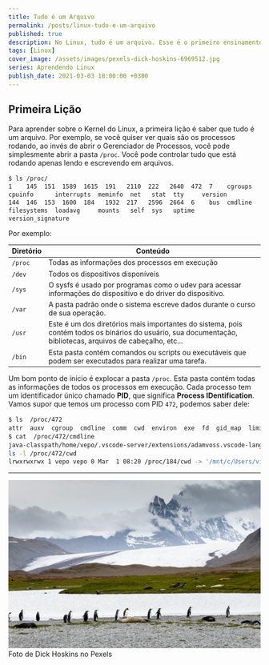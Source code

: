 ```yaml
---
title: Tudo é um Arquivo
permalink: /posts/linux-tudo-e-um-arquivo
published: true
description: No Linux, tudo é um arquivo. Esse é o primeiro ensinamento para você entender o funcionamento do Linux
tags: [Linux]
cover_image: /assets/images/pexels-dick-hoskins-6969512.jpg
series: Aprendendo Linux
publish_date: 2021-03-03 18:00:00 +0300
---
```


## Primeira Lição

Para aprender sobre o Kernel do Linux, a primeira lição é saber que tudo é um arquivo. Por exemplo, se você quiser ver quais são os processos rodando, ao invés de abrir o Gerenciador de Processos, você pode simplesmente abrir a pasta `/proc`. Você pode controlar tudo que está rodando apenas lendo e escrevendo em arquivos.

```
$ ls /proc/
1    145  151  1589  1615  191   2110  222   2640  472  7    cgroups  cpuinfo      interrupts  meminfo  net   stat  tty     version
144  146  153  1600  184   1932  217   2596  2664  6    bus  cmdline  filesystems  loadavg     mounts   self  sys   uptime  version_signature
```

Por exemplo:

| Diretório | Conteúdo |
|--------|---------|
| `/proc` | Todas as informações dos processos em execução  |
| `/dev` | Todos os dispositivos disponíveis  |
| `/sys` | O sysfs é usado por programas como o udev para acessar informações do dispositivo e do driver do dispositivo. |
| `/var` | A pasta padrão onde o sistema escreve dados durante o curso de sua operação. |
| `/usr` | Este é um dos diretórios mais importantes do sistema, pois contém todos os binários do usuário, sua documentação, bibliotecas, arquivos de cabeçalho, etc... |
| `/bin` | Esta pasta contém comandos ou scripts ou executáveis que podem ser executados para realizar uma tarefa. |

Um bom ponto de inicio é explocar a pasta `/proc`. Esta pasta contém todas as informações de todos os processos em execução. Cada processo tem um identificador único chamado **PID**, que significa **Process IDentification**. Vamos supor que temos um processo com PID `472`, podemos saber dele:

```bash
$ ls  /proc/472
attr  auxv  cgroup  cmdline  comm  cwd  environ  exe  fd  gid_map  limits  maps  mountinfo  mounts  mountstats  net  ns  oom_adj  oom_score_adj  root  schedstat  setgroups  smaps  stat  statm  status  task  uid_map
$ cat  /proc/472/cmdline 
java-classpath/home/vepo/.vscode-server/extensions/adamvoss.vscode-languagetool-3.8.0/lib/languagetool-languageserver/build/install/languagetool-languageserver/lib/*:/home/vepo/.vscode-server/extensions/adamvoss.vscode-languagetool-pt-3.8.0/lib/*App54469
ls -l /proc/472/cwd
lrwxrwxrwx 1 vepo vepo 0 Mar  1 08:20 /proc/184/cwd -> '/mnt/c/Users/victoro/AppData/Local/Programs/Microsoft VS Code'
```

--- 

![Pinguins](/assets/images/pexels-dick-hoskins-6969512.jpg)
Foto de Dick Hoskins no Pexels
